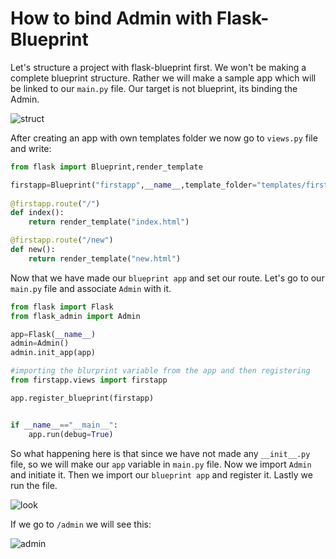 # How to bind Admin with Flask-Blueprint

Let's structure a project with flask-blueprint first. We won't be making a complete blueprint structure. Rather we will make a sample app which will be linked
to our ``main.py`` file. Our target is not blueprint, its binding the Admin.

![struct](https://github.com/isfar17/Flask_Tutorial/blob/master/06.Flask%20Admin%20Advanced/1.flask_Admin%20(w%20blueprint)/images/base_Structure.jpg)
 
After creating an app with own templates folder we now go to ``views.py`` file and write:
```python
from flask import Blueprint,render_template

firstapp=Blueprint("firstapp",__name__,template_folder="templates/firstapp")#we defined templates folder location
                                                                            #now it will look into the provided location
@firstapp.route("/")
def index():
    return render_template("index.html")

@firstapp.route("/new")
def new():
    return render_template("new.html")
```
Now that we have made our ``blueprint app`` and set our route. Let's go to our ``main.py`` file and associate  ``Admin`` with it.

```python
from flask import Flask
from flask_admin import Admin

app=Flask(__name__)
admin=Admin()
admin.init_app(app)

#importing the blurprint variable from the app and then registering
from firstapp.views import firstapp

app.register_blueprint(firstapp)


if __name__=="__main__":
    app.run(debug=True)
```
So what happening here is that since we have not made any ``__init__.py`` file, so we will make our ``app`` variable in ``main.py`` file. Now we import
``Admin`` and initiate it. Then we import our ``blueprint app`` and register it. Lastly we run the file.

![look](https://github.com/isfar17/Flask_Tutorial/blob/master/06.Flask%20Admin%20Advanced/1.flask_Admin%20(w%20blueprint)/images/view.jpg)

If we go to ``/admin`` we will see this:

![admin](https://github.com/isfar17/Flask_Tutorial/blob/master/06.Flask%20Admin%20Advanced/1.flask_Admin%20(w%20blueprint)/images/admin.jpg)

